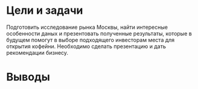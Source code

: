 # Цели и задачи

Подготовить исследование рынка Москвы, найти интересные особенности даных и презентовать полученные результаты, которые в будущем помогут в выборе подходящего инвесторам места для открытия кофейни.
Необходимо сделать презентацию и дать рекомендации бизнесу. 

# Выводы

